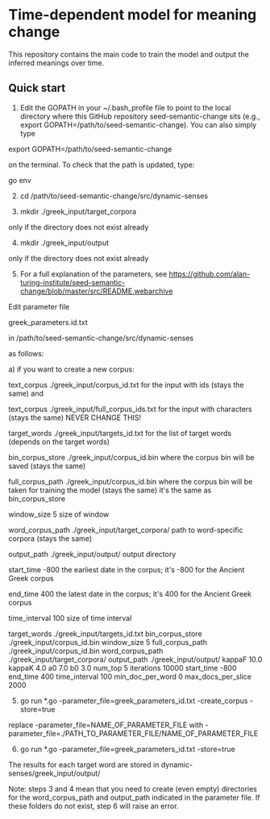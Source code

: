 # Time-dependent model for meaning change    

This repository contains the main code to train the model and output the inferred meanings over time.    


## Quick start    

1. Edit the GOPATH in your ~/.bash_profile file to point to the local directory where this GitHub repository seed-semantic-change sits (e.g., export GOPATH=/path/to/seed-semantic-change). You can also simply type 

export GOPATH=/path/to/seed-semantic-change

on the terminal. To check that the path is updated, type: 

go env

2. cd /path/to/seed-semantic-change/src/dynamic-senses     

3. mkdir ./greek_input/target_corpora 

only if the directory does not exist already

4. mkdir	./greek_input/output       

only if the directory does not exist already
 
5. For a full explanation of the parameters, see https://github.com/alan-turing-institute/seed-semantic-change/blob/master/src/README.webarchive 

Edit parameter file

greek_parameters.id.txt

in /path/to/seed-semantic-change/src/dynamic-senses

as follows:

a) if you want to create a new corpus:

text_corpus	./greek_input/corpus_id.txt 
for the input with ids (stays the same)
and

text_corpus	./greek_input/full_corpus_ids.txt 
for the input with characters (stays the same) NEVER CHANGE THIS!

target_words	./greek_input/targets_id.txt
for the list of target words (depends on the target words)

bin_corpus_store	./greek_input/corpus_id.bin
where the corpus bin will be saved (stays the same)

full_corpus_path	./greek_input/corpus_id.bin
where the corpus bin will be taken for training the model (stays the same)
it's the same as bin_corpus_store

window_size	5
size of window

word_corpus_path	./greek_input/target_corpora/
path to word-specific corpora (stays the same)

output_path	./greek_input/output/
output directory

start_time	-800
the earliest date in the corpus; it's -800 for the Ancient Greek corpus

end_time	400
the latest date in the corpus; it's 400 for the Ancient Greek corpus

time_interval	100
size of time interval

target_words	./greek_input/targets_id.txt
bin_corpus_store	./greek_input/corpus_id.bin
window_size	5
full_corpus_path	./greek_input/corpus_id.bin
word_corpus_path	./greek_input/target_corpora/
output_path	./greek_input/output/
kappaF	10.0
kappaK	4.0
a0	7.0
b0	3.0
num_top	5
iterations	10000
start_time	-800
end_time	400
time_interval	100
min_doc_per_word	0
max_docs_per_slice	2000


5. go run *.go -parameter_file=greek_parameters_id.txt  -create_corpus -store=true  

replace -parameter_file=NAME_OF_PARAMETER_FILE with
-parameter_file=./PATH_TO_PARAMETER_FILE/NAME_OF_PARAMETER_FILE

6. go run *.go -parameter_file=greek_parameters_id.txt  -store=true      

The results for each target word are stored in dynamic-senses/greek_input/output/      

 
Note: steps 3 and 4 mean that you need to create (even empty) directories for the word_corpus_path and output_path indicated in the parameter file. If these folders do not exist, step 6 will raise an error.      
